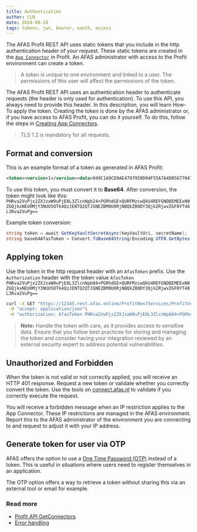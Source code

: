 ```yaml
---
title: Authentication
author: CLN
date: 2024-06-28
tags: tokens, jwt, bearer, oauth, access
---
```

The AFAS Profit REST API uses static tokens that you include in the http authentication header of your request. These static tokens are created in the [`App Connector`](./Concepts#app-connector) in Profit. An AFAS administrator with access to the Profit environment can create a token.

> A token is unique to one environment and linked to a user. The permissions of this user will affect the permissions of the token.

The AFAS Profit REST API uses an authentication header to authenticate requests (the header is only used for authentication). To use this API, you always need to provide this header. In this description, you will learn How-To apply the token. Creating the token is done by the AFAS administrator or, if you have access to AFAS Profit, you can do it yourself. To do this, follow the steps in [Creating App Connectors](https://help.afas.nl/help/NL/SE/120718.htm).

> TLS 1.2 is mandatory for all requests.

## Format and conversion

This is an example format of a token as generated in AFAS Profit:

``` xml
<token><version>1</version><data>949C1A9CD9AE4797950D94F55A7A4D056770472D4963CB9A8D3800BEE0CCE6A2</data></token>
```

To use this token, you must convert it to **Base64**. After conversion, the token might look like this:
`PHRva2VuPjx2ZXJzaW9uPjE8L3ZlcnNpb24+PGRhdGE+QURFMzcwQkU4REFGNDBEMEExN0ZGQjkxNEU0MjY3NUU5OTk4QzJENTQ2QTJGNEZBM0U0RjNBQkZBODY3Qjk2RjwvZGF0YT48L3Rva2VuPg==`

Example token conversion:

```csharp
string token = await GetKeyVaultSecretAsync(keyVaultUri, secretName);
string base64AfasToken = Convert.ToBase64String(Encoding.UTF8.GetBytes(token));
```

## Applying token

Use the token in the http request header with an `AfasToken` prefix. Use the `Authorization` header with the token value `AfasToken PHRva2VuPjx2ZXJzaW9uPjE8L3ZlcnNpb04+PGRhdGE+QURFMzcwQkU4REFGNDBEMEExN0ZGQjkxNEU0MjY3NUU5OTk4QzJENTQ2QTJGNEZBM0U0RjNBQkZBODY3Qjk2RjwvZGF0YT48L3Rva2VuPg==`

``` bash
curl -X GET "https://12345.rest.afas.online/ProfitRestServices/ProfitVersion" \
 -H "accept: application/json"\
 -H "authorization: AfasToken PHRva2VuPjx2ZXJzaW9uPjE8L3ZlcnNpb04+PGRhdGE+QURFMzcwQkU4REFGNDBEMEExN0ZGQjkxNEU0MjY3NUU5OTk4QzJENTQ2QTJGNEZBM0U0RjNBQkZBODY3Qjk2RjwvZGF0YT48L3Rva2VuPg==" \
```

> **Note:** Handle the token with care, as it provides access to sensitive data. Ensure that you follow best practices for storing and managing the token and consider having your integration reviewed by an external security expert to address potential vulnerabilities.

## Unauthorized and Forbidden

When the token is not valid or not correctly applied, you will receive an HTTP 401 response. Request a new token or validate whether you correctly convert the token. Use the tools on [connect.afas.nl](https://connect.afas.nl/) to validate if you correctly execute the request.

You will receive a forbidden message when an IP restriction applies to the App Connector. These IP restrictions are managed in the AFAS environment. Report this to the AFAS administrator of the environment you are connecting to and request to adjust it with your IP address.

## Generate token for user via OTP

AFAS offers the option to use a [One Time Password (OTP)](../../api-specs/en/Inrichting#post-/OtpRequest) instead of a token. This is useful in situations where users need to register themselves in an application.

The OTP option offers a way to retrieve a token without sharing this via an external tool or email for example.

### Read more

- [Profit API GetConnectors](./GetConnector)
- [Error handling](./Troubleshooting)